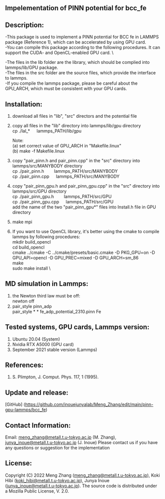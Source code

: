 ## Impelementation of PINN potential for bcc_fe

## Description:
-This package is used to implement a PINN potential for BCC fe in LAMMPS package (Reference 1), which can be accelerated by using GPU card.\
-You can compile this package according to the following procedures. It can support the CUDA- and OpenCL-enabled GPU card. \

-The files in the lib folder are the library, which should be complied into lammps/lib/GPU package. \
-The files in the src folder are the source files, which provide the interface to lammps. \
-If you compile the lammps package, please be careful about the GPU_ARCH, which must be consistent with your GPU cards. 

## Installation:
1) download all files in "lib", "src" directors and the potential file
2) copy all files in the "lib" directory into lammps/lib/gpu directory \
   cp ./lal_*   lammps_PATH/lib/gpu

   Note: \
   (a) set correct value of GPU_ARCH in "Makefile.linux" \
   (b) make -f Makefile.linux
  
3) copy "pair_pinn.h and pair_pinn.cpp" in the "src" directory into lammps/src/MANYBODY directory \
   cp ./pair_pinn.h     lammps_PATH/src/MANYBODY \
   cp ./pair_pinn.cpp   lammps_PATH/src/MANYBODY
  
4) copy "pair_pinn_gpu.h and pair_pinn_gpu.cpp" in the "src" directory into lammps/src/GPU directory \
   cp ./pair_pinn_gpu.h     lammps_PATH/src/GPU \
   cp ./pair_pinn_gpu.cpp   lammps_PATH/src/GPU \
   add the name of the two "pair_pinn_gpu*" files into Install.h file in GPU directory

5) make mpi

6) If you want to use OpenCL library, it's better using the cmake to compile lammps by following procedures: \
   mkdir build_opencl \
   cd build_opencl \
   cmake ../cmake -C ../cmake/presets/basic.cmake -D PKG_GPU=on -D GPU_API=opencl -D GPU_PREC=mixed -D GPU_ARCH=sm_86 \
   make \
   sudo make install \

## MD simulation in Lammps:
1) the Newton third law must be off: \
   newton off
2) pair_style pinn_adp \
   pair_style * * fe_adp_potential_2310.pinn Fe
   
## Tested systems, GPU cards, Lammps version:
1) Ubuntu 20.04 (System)
2) Nvidia RTX A5000 (GPU card)
3) September 2021 stable version (Lammps)

## References:
1) S. Plimpton, J. Comput. Phys. 117, 1 (1995).

## Update and release:
[GitHub] (https://github.com/inouejunyalab/Meng_Zhang/edit/main/pinn-gpu-lammps/bcc_fe)

## Contact Information:
Email: meng_zhang@metall.t.u-tokyo.ac.jp (M. Zhang), junya_inoue@metall.t.u-tokyo.ac.jp (J. Inoue) Please contact us if you have any questions or suggestion for the implementation

## License:
Copyright (C) 2022 Meng Zhang (meng_zhang@metall.t.u-tokyo.ac.jp), Koki Hibi (koki_hibi@metall.t.u-tokyo.ac.jp), Junya Inoue (junya_inoue@metall.t.u-tokyo.ac.jp). The source code is distributed under a Mozilla Public License, V. 2.0.
